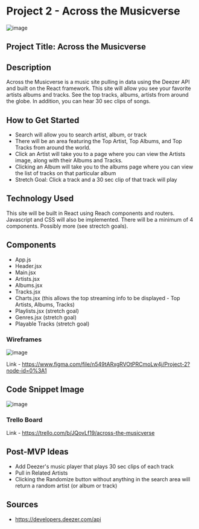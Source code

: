 # Project 2 - Across the Musicverse

![image](https://i.ibb.co/0GQp8jf/Music-Streaming-Wars.webp)

## Project Title: Across the Musicverse

## Description

Across the Musicverse is a music site pulling in data using the Deezer API and built on the React framework. This site will allow you see your favorite artists albums and tracks. See the top tracks, albums, artists from around the globe. In addition, you can hear 30 sec clips of songs. 

## How to Get Started

- Search will allow you to search artist, album, or track
- There will be an area featuring the Top Artist, Top Albums, and Top Tracks from around the world. 
- Click an Artist will take you to a page where you can view the Artists image, along with their Albums and Tracks. 
- Clicking an Album will take you to the albums page where you can view the list of tracks on that particular album
- Stretch Goal: Click a track and a 30 sec clip of that track will play


## Technology Used

This site will be built in React using Reach components and routers. Javascript and CSS will also be implemented. There will be a minimum of 4 components. Possibly more (see strectch goals).

## Components
- App.js
- Header.jsx
- Main.jsx
- Artists.jsx
- Albums.jsx
- Tracks.jsx
- Charts.jsx (this allows the top streaming info to be displayed - Top Artists, Albums, Tracks)
- Playlists.jsx (stretch goal)
- Genres.jsx (stretch goal)
- Playable Tracks (stretch goal)

### Wireframes

![image](https://i.imgur.com/7W5tSyR.png)

Link - https://www.figma.com/file/n549tARxgRVOtPRCmoLw4j/Project-2?node-id=0%3A1

## Code Snippet Image
![image](https://i.imgur.com/aeepKMT.png)

### Trello Board

Link - https://trello.com/b/JQovLf19/across-the-musicverse

## Post-MVP Ideas

- Add Deezer's music player that plays 30 sec clips of each track
- Pull in Related Artists
- Clicking the Randomize button without anything in the search area will return a random artist (or album or track)


## Sources

- https://developers.deezer.com/api

